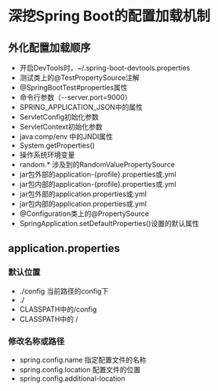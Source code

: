 # 深挖Spring Boot的配置加载机制
## 外化配置加载顺序
+ 开启DevTools时，~/.spring-boot-devtools.properties
+ 测试类上的@TestPropertySource注解
+ @SpringBootTest#properties属性
+ 命令行参数（--server.port=9000）
+ SPRING_APPLICATION_JSON中的属性
+ ServletConfig初始化参数
+ ServletContext初始化参数
+ java:comp/env 中的JNDI属性
+ System.getProperties()
+ 操作系统环境变量
+ random.* 涉及到的RandomValuePropertySource
+ jar包外部的application-{profile}.properties或.yml
+ jar包内部的application-{profile}.properties或.yml
+ jar包外部的application.properties或.yml
+ jar包内部的application.properties或.yml
+ @Configuration类上的@PropertySource
+ SpringApplication.setDefaultProperties()设置的默认属性

## application.properties
### 默认位置
+ ./config  当前路径的config下
+ ./        
+ CLASSPATH中的/config
+ CLASSPATH中的 /
### 修改名称或路径
+ spring.config.name  指定配置文件的名称
+ spring.config.location  配置文件的位置
+ spring.config.additional-location 